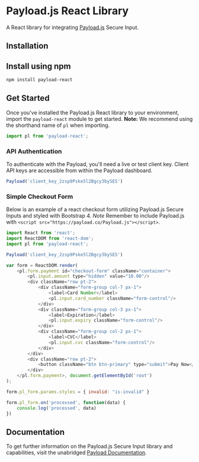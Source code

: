 # Payload.js React Library

A React library for integrating [Payload.js](https://docs.payload.co/#secure-input) Secure Input.

## Installation

## Install using npm

```bash
npm install payload-react
```

## Get Started

Once you've installed the Payload.js React library to your environment,
import the `payload-react` module to get started. **Note:** We recommend
using the shorthand name of `pl` when importing.

```javascript
import pl from 'payload-react';
```

### API Authentication

To authenticate with the Payload, you'll need a live or test client key. Client API
keys are accessible from within the Payload dashboard.

```javascript
Payload('client_key_2zsp9Pske5l2Bgcy3bySES')
```

### Simple Checkout Form

Below is an example of a react checkout form utilizing Payload.js Secure Inputs and styled
with Bootstrap 4. *Note* Remember to include Payload.js with `<script src="https://payload.co/Payload.js"></script>`.

```javascript
import React from 'react';
import ReactDOM from 'react-dom';
import pl from 'payload-react';

Payload('client_key_2zsp9Pske5l2Bgcy3bySES')

var form = ReactDOM.render(
	<pl.form.payment id="checkout-form" className="container">
		<pl.input.amount type="hidden" value="10.00"/>
		<div className="row pt-2">
			<div className="form-group col-7 px-1">
				<label>Card Number</label>
				<pl.input.card_number className="form-control"/>
			</div>
			<div className="form-group col-3 px-1">
				<label>Expiration</label>
				<pl.input.expiry className="form-control"/>
			</div>
			<div className="form-group col-2 px-1">
				<label>CVC</label>
				<pl.input.cvc className="form-control"/>
			</div>
		</div>
		<div className="row pt-2">
			<button className="btn btn-primary" type="submit">Pay Now</button>
		</div>
	</pl.form.payment>, document.getElementById('root')
);

form.pl_form.params.styles = { invalid: "is-invalid" }

form.pl_form.on('processed', function(data) {
	console.log('processed', data)
})
```

## Documentation

To get further information on the Payload.js Secure Input library and capabilities,
visit the unabridged [Payload Documentation](https://docs.payload.co/?javascript).
